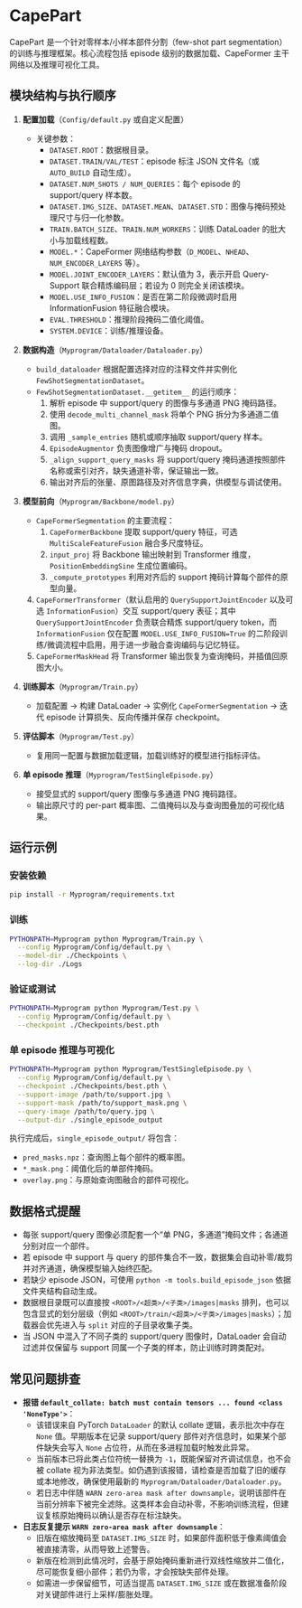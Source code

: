 # CapePart

CapePart 是一个针对零样本/小样本部件分割（few-shot part segmentation）的训练与推理框架。核心流程包括 episode 级别的数据加载、CapeFormer 主干网络以及推理可视化工具。

## 模块结构与执行顺序

1. **配置加载**（`Config/default.py` 或自定义配置）
   - 关键参数：
     - `DATASET.ROOT`：数据根目录。
     - `DATASET.TRAIN/VAL/TEST`：episode 标注 JSON 文件名（或 `AUTO_BUILD` 自动生成）。
     - `DATASET.NUM_SHOTS / NUM_QUERIES`：每个 episode 的 support/query 样本数。
     - `DATASET.IMG_SIZE`、`DATASET.MEAN`、`DATASET.STD`：图像与掩码预处理尺寸与归一化参数。
     - `TRAIN.BATCH_SIZE`、`TRAIN.NUM_WORKERS`：训练 DataLoader 的批大小与加载线程数。
     - `MODEL.*`：CapeFormer 网络结构参数（`D_MODEL`、`NHEAD`、`NUM_ENCODER_LAYERS` 等）。
     - `MODEL.JOINT_ENCODER_LAYERS`：默认值为 3，表示开启 Query-Support 联合精炼编码层；若设为 0 则完全关闭该模块。
     - `MODEL.USE_INFO_FUSION`：是否在第二阶段微调时启用 InformationFusion 特征融合模块。
     - `EVAL.THRESHOLD`：推理阶段掩码二值化阈值。
     - `SYSTEM.DEVICE`：训练/推理设备。

2. **数据构造**（`Myprogram/Dataloader/Dataloader.py`）
   - `build_dataloader` 根据配置选择对应的注释文件并实例化 `FewShotSegmentationDataset`。
   - `FewShotSegmentationDataset.__getitem__` 的运行顺序：
     1. 解析 episode 中 support/query 的图像与多通道 PNG 掩码路径。
     2. 使用 `decode_multi_channel_mask` 将单个 PNG 拆分为多通道二值图。
     3. 调用 `_sample_entries` 随机或顺序抽取 support/query 样本。
     4. `EpisodeAugmentor` 负责图像增广与掩码 dropout。
     5. `_align_support_query_masks` 将 support/query 掩码通道按照部件名称或索引对齐，缺失通道补零，保证输出一致。
     6. 输出对齐后的张量、原图路径及对齐信息字典，供模型与调试使用。

3. **模型前向**（`Myprogram/Backbone/model.py`）
   - `CapeFormerSegmentation` 的主要流程：
     1. `CapeFormerBackbone` 提取 support/query 特征，可选 `MultiScaleFeatureFusion` 融合多尺度特征。
     2. `input_proj` 将 Backbone 输出映射到 Transformer 维度，`PositionEmbeddingSine` 生成位置编码。
     3. `_compute_prototypes` 利用对齐后的 support 掩码计算每个部件的原型向量。
    4. `CapeFormerTransformer`（默认启用的 `QuerySupportJointEncoder` 以及可选 `InformationFusion`）交互 support/query 表征；其中 `QuerySupportJointEncoder` 负责联合精炼 support/query token，而 `InformationFusion` 仅在配置 `MODEL.USE_INFO_FUSION=True` 的二阶段训练/微调流程中启用，用于进一步融合查询编码与记忆特征。
     5. `CapeFormerMaskHead` 将 Transformer 输出恢复为查询掩码，并插值回原图大小。

4. **训练脚本**（`Myprogram/Train.py`）
   - 加载配置 → 构建 DataLoader → 实例化 `CapeFormerSegmentation` → 迭代 episode 计算损失、反向传播并保存 checkpoint。

5. **评估脚本**（`Myprogram/Test.py`）
   - 复用同一配置与数据加载逻辑，加载训练好的模型进行指标评估。

6. **单 episode 推理**（`Myprogram/TestSingleEpisode.py`）
   - 接受显式的 support/query 图像与多通道 PNG 掩码路径。
   - 输出原尺寸的 per-part 概率图、二值掩码以及与查询图叠加的可视化结果。

## 运行示例

### 安装依赖

```bash
pip install -r Myprogram/requirements.txt
```

### 训练

```bash
PYTHONPATH=Myprogram python Myprogram/Train.py \
  --config Myprogram/Config/default.py \
  --model-dir ./Checkpoints \
  --log-dir ./Logs
```

### 验证或测试

```bash
PYTHONPATH=Myprogram python Myprogram/Test.py \
  --config Myprogram/Config/default.py \
  --checkpoint ./Checkpoints/best.pth
```

### 单 episode 推理与可视化

```bash
PYTHONPATH=Myprogram python Myprogram/TestSingleEpisode.py \
  --config Myprogram/Config/default.py \
  --checkpoint ./Checkpoints/best.pth \
  --support-image /path/to/support.jpg \
  --support-mask /path/to/support_mask.png \
  --query-image /path/to/query.jpg \
  --output-dir ./single_episode_output
```

执行完成后，`single_episode_output/` 将包含：

- `pred_masks.npz`：查询图上每个部件的概率图。
- `*_mask.png`：阈值化后的单部件掩码。
- `overlay.png`：与原始查询图融合的部件可视化。

## 数据格式提醒

- 每张 support/query 图像必须配套一个“单 PNG，多通道”掩码文件；各通道分别对应一个部件。
- 若 episode 中 support 与 query 的部件集合不一致，数据集会自动补零/裁剪并对齐通道，确保模型输入始终匹配。
- 若缺少 episode JSON，可使用 `python -m tools.build_episode_json` 依据文件夹结构自动生成。
- 数据根目录既可以直接按 `<ROOT>/<超类>/<子类>/images|masks` 排列，也可以包含显式的划分层级（例如 `<ROOT>/train/<超类>/<子类>/images|masks`）；加载器会优先进入与 `split` 对应的子目录收集子类。
- 当 JSON 中混入了不同子类的 support/query 图像时，DataLoader 会自动过滤并仅保留与 support 同属一个子类的样本，防止训练时跨类配对。

## 常见问题排查

- **报错 `default_collate: batch must contain tensors ... found <class 'NoneType'>`**：
  - 该错误来自 PyTorch `DataLoader` 的默认 collate 逻辑，表示批次中存在 `None` 值。早期版本在记录 support/query 部件对齐信息时，如果某个部件缺失会写入 `None` 占位符，从而在多进程加载时触发此异常。
  - 当前版本已将此类占位符统一替换为 `-1`，既能保留对齐调试信息，也不会被 collate 视为非法类型。如仍遇到该报错，请检查是否加载了旧的缓存或本地修改，确保使用最新的 `Myprogram/Dataloader/Dataloader.py`。
  - 若日志中伴随 `WARN zero-area mask after downsample`，说明该部件在当前分辨率下被完全滤除。这类样本会自动补零，不影响训练流程，但建议复核原始掩码以确认是否存在标注缺失。
- **日志反复提示 `WARN zero-area mask after downsample`**：
  - 旧版在缩放掩码至 `DATASET.IMG_SIZE` 时，如果部件面积低于像素阈值会被直接清零，从而导致上述警告。
  - 新版在检测到此情况时，会基于原始掩码重新进行双线性缩放并二值化，尽可能恢复细小部件；若仍为零，才会按缺失部件处理。
  - 如需进一步保留细节，可适当提高 `DATASET.IMG_SIZE` 或在数据准备阶段对关键部件进行上采样/膨胀处理。
